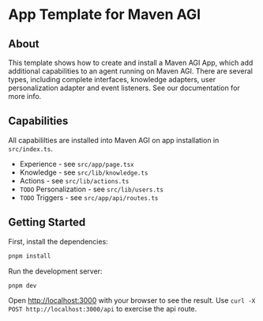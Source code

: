 # App Template for Maven AGI

## About

This template shows how to create and install a Maven AGI App, which add additional capabilities to an agent running on Maven AGI. There are several types, including complete interfaces, knowledge adapters, user personalization adapter and event listeners. See our documentation for more info.

## Capabilities

All capabililties are installed into Maven AGI on app installation in `src/index.ts`.

- Experience - see `src/app/page.tsx` 
- Knowledge - see `src/lib/knowledge.ts`
- Actions - see `src/lib/actions.ts`
- `TODO` Personalization - see `src/lib/users.ts`
- `TODO` Triggers - see `src/app/api/routes.ts`

## Getting Started

First, install the dependencies:

```bash
pnpm install
```

Run the development server:

```bash
pnpm dev
```

Open [http://localhost:3000](http://localhost:3000) with your browser to see the result.
Use `curl -X POST http://localhost:3000/api` to exercise the api route.